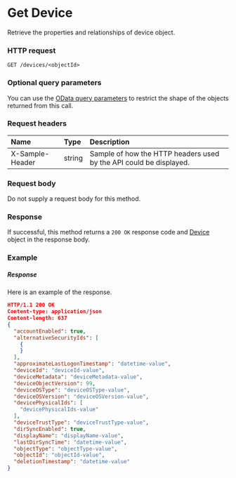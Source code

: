 # Get Device

Retrieve the properties and relationships of device object.
### HTTP request
```http
GET /devices/<objectId>
```
### Optional query parameters
You can use the [OData query parameters](odata-optional-query-parameters.md) to restrict the shape of the objects returned from this call.
### Request headers
| Name       | Type | Description|
|:-----------|:------|:----------|
| X-Sample-Header  | string  | Sample of how the HTTP headers used by the API could be displayed.|

### Request body
Do not supply a request body for this method.
### Response
If successful, this method returns a `200 OK` response code and [Device](../resources/device.md) object in the response body.
### Example
##### Response
Here is an example of the response.
```json
HTTP/1.1 200 OK
Content-type: application/json
Content-length: 637
{
  "accountEnabled": true,
  "alternativeSecurityIds": [
    {
    }
  ],
  "approximateLastLogonTimestamp": "datetime-value",
  "deviceId": "deviceId-value",
  "deviceMetadata": "deviceMetadata-value",
  "deviceObjectVersion": 99,
  "deviceOSType": "deviceOSType-value",
  "deviceOSVersion": "deviceOSVersion-value",
  "devicePhysicalIds": [
    "devicePhysicalIds-value"
  ],
  "deviceTrustType": "deviceTrustType-value",
  "dirSyncEnabled": true,
  "displayName": "displayName-value",
  "lastDirSyncTime": "datetime-value",
  "objectType": "objectType-value",
  "objectId": "objectId-value",
  "deletionTimestamp": "datetime-value"
}
```

<!-- uuid: 5e97e48c-36e2-4484-a839-492a88f39640
2015-10-09 18:41:45 UTC -->